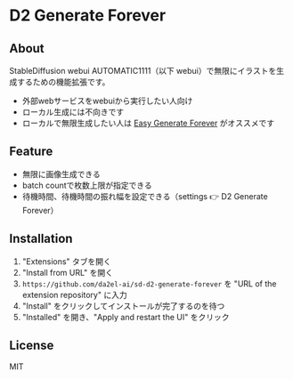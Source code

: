 # D2 Generate Forever

## About

StableDiffusion webui AUTOMATIC1111（以下 webui）で無限にイラストを生成するための機能拡張です。

- 外部webサービスをwebuiから実行したい人向け
- ローカル生成には不向きです
- ローカルで無限生成したい人は [Easy Generate Forever](https://github.com/blue-pen5805/sdweb-easy-generate-forever) がオススメです

## Feature

- 無限に画像生成できる
- batch countで枚数上限が指定できる
- 待機時間、待機時間の振れ幅を設定できる（settings 👉 D2 Generate Forever）


## Installation

1. "Extensions" タブを開く
2. "Install from URL" を開く
3. `https://github.com/da2el-ai/sd-d2-generate-forever` を "URL of the extension repository" に入力
4. "Install" をクリックしてインストールが完了するのを待つ
5. "Installed" を開き、"Apply and restart the UI" をクリック

## License

MIT
